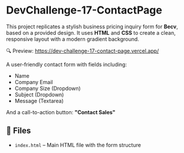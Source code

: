 # DevChallenge-17-ContactPage

This project replicates a stylish business pricing inquiry form for **Becv**, based on a provided design. It uses **HTML** and **CSS** to create a clean, responsive layout with a modern gradient background.

🔍 Preview: https://dev-challenge-17-contact-page.vercel.app/

A user-friendly contact form with fields including:
- Name
- Company Email
- Company Size (Dropdown)
- Subject (Dropdown)
- Message (Textarea)

And a call-to-action button: **"Contact Sales"**

## 📁 Files

- `index.html` – Main HTML file with the form structure
